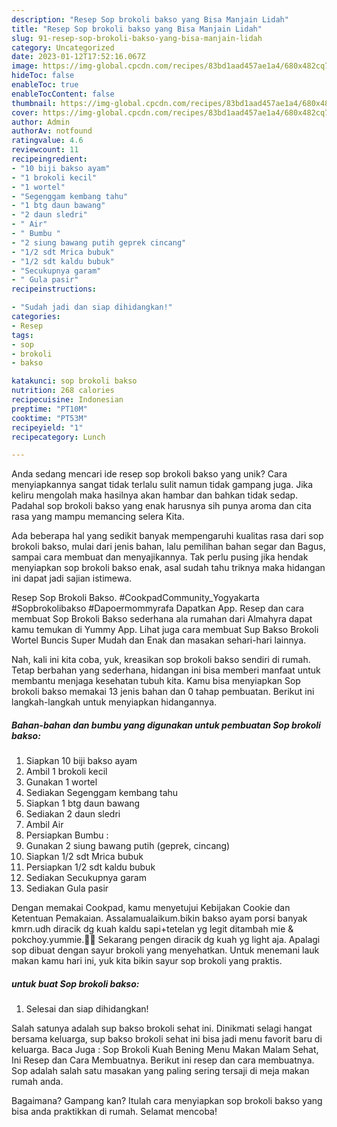 ```yaml
---
description: "Resep Sop brokoli bakso yang Bisa Manjain Lidah"
title: "Resep Sop brokoli bakso yang Bisa Manjain Lidah"
slug: 91-resep-sop-brokoli-bakso-yang-bisa-manjain-lidah
category: Uncategorized
date: 2023-01-12T17:52:16.067Z
image: https://img-global.cpcdn.com/recipes/83bd1aad457ae1a4/680x482cq70/sop-brokoli-bakso-foto-resep-utama.jpg
hideToc: false
enableToc: true
enableTocContent: false
thumbnail: https://img-global.cpcdn.com/recipes/83bd1aad457ae1a4/680x482cq70/sop-brokoli-bakso-foto-resep-utama.jpg
cover: https://img-global.cpcdn.com/recipes/83bd1aad457ae1a4/680x482cq70/sop-brokoli-bakso-foto-resep-utama.jpg
author: Admin
authorAv: notfound
ratingvalue: 4.6
reviewcount: 11
recipeingredient:
- "10 biji bakso ayam"
- "1 brokoli kecil"
- "1 wortel"
- "Segenggam kembang tahu"
- "1 btg daun bawang"
- "2 daun sledri"
- " Air"
- " Bumbu "
- "2 siung bawang putih geprek cincang"
- "1/2 sdt Mrica bubuk"
- "1/2 sdt kaldu bubuk"
- "Secukupnya garam"
- " Gula pasir"
recipeinstructions:

- "Sudah jadi dan siap dihidangkan!"
categories:
- Resep
tags:
- sop
- brokoli
- bakso

katakunci: sop brokoli bakso 
nutrition: 268 calories
recipecuisine: Indonesian
preptime: "PT10M"
cooktime: "PT53M"
recipeyield: "1"
recipecategory: Lunch

---
```





Anda sedang mencari ide resep sop brokoli bakso yang unik? Cara menyiapkannya sangat tidak terlalu sulit namun tidak gampang juga. Jika keliru mengolah maka hasilnya akan hambar dan bahkan tidak sedap. Padahal sop brokoli bakso yang enak harusnya sih punya aroma dan cita rasa yang mampu memancing selera Kita.





Ada beberapa hal yang sedikit banyak mempengaruhi kualitas rasa dari sop brokoli bakso, mulai dari jenis bahan, lalu pemilihan bahan segar dan Bagus, sampai cara membuat dan menyajikannya. Tak perlu pusing jika hendak menyiapkan sop brokoli bakso enak,      asal sudah tahu triknya maka hidangan ini dapat jadi sajian istimewa.














Resep Sop Brokoli Bakso. #CookpadCommunity_Yogyakarta #Sopbrokolibakso #Dapoermommyrafa Dapatkan App. Resep dan cara membuat Sop Brokoli Bakso sederhana ala rumahan dari Almahyra dapat kamu temukan di Yummy App. Lihat juga cara membuat Sup Bakso Brokoli Wortel Buncis Super Mudah dan Enak dan masakan sehari-hari lainnya.






Nah, kali ini kita coba, yuk, kreasikan sop brokoli bakso sendiri di rumah. Tetap berbahan yang sederhana, hidangan ini bisa memberi manfaat untuk membantu menjaga kesehatan tubuh kita. Kamu bisa menyiapkan Sop brokoli bakso memakai 13 jenis bahan dan 0 tahap pembuatan. Berikut ini langkah-langkah untuk menyiapkan hidangannya.

<!--inarticleads1-->

##### Bahan-bahan dan bumbu yang digunakan untuk pembuatan Sop brokoli bakso:

1. Siapkan 10 biji bakso ayam
1. Ambil 1 brokoli kecil
1. Gunakan 1 wortel
1. Sediakan Segenggam kembang tahu
1. Siapkan 1 btg daun bawang
1. Sediakan 2 daun sledri
1. Ambil  Air
1. Persiapkan  Bumbu :
1. Gunakan 2 siung bawang putih (geprek, cincang)
1. Siapkan 1/2 sdt Mrica bubuk
1. Persiapkan 1/2 sdt kaldu bubuk
1. Sediakan Secukupnya garam
1. Sediakan  Gula pasir


Dengan memakai Cookpad, kamu menyetujui Kebijakan Cookie dan Ketentuan Pemakaian. Assalamualaikum.bikin bakso ayam porsi banyak kmrn.udh diracik dg kuah kaldu sapi+tetelan yg legit ditambah mie &amp; pokchoy.yummie.🤤🤤 Sekarang pengen diracik dg kuah yg light aja. Apalagi sop dibuat dengan sayur brokoli yang menyehatkan. Untuk menemani lauk makan kamu hari ini, yuk kita bikin sayur sop brokoli yang praktis. 

<!--inarticleads2-->

#####  untuk buat Sop brokoli bakso:


1. Selesai dan siap dihidangkan!

Salah satunya adalah sup bakso brokoli sehat ini. Dinikmati selagi hangat bersama keluarga, sup bakso brokoli sehat ini bisa jadi menu favorit baru di keluarga. Baca Juga : Sop Brokoli Kuah Bening Menu Makan Malam Sehat, Ini Resep dan Cara Membuatnya. Berikut ini resep dan cara membuatnya. Sop adalah salah satu masakan yang paling sering tersaji di meja makan rumah anda. 

Bagaimana? Gampang kan? Itulah cara menyiapkan sop brokoli bakso yang bisa anda praktikkan di rumah. Selamat mencoba!
